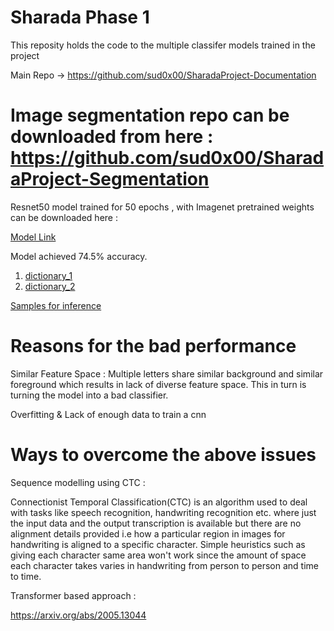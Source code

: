 # Sharada Phase 1
This reposity holds the code to the multiple classifer models trained in the project

 Main Repo -> https://github.com/sud0x00/SharadaProject-Documentation

# Image segmentation repo can be downloaded from here : https://github.com/sud0x00/SharadaProject-Segmentation

 

Resnet50 model trained for 50 epochs , with Imagenet pretrained weights can be downloaded here :

[ Model Link ](https://drive.google.com/file/d/13OoUbJaizdSv9gMDeucJbBkE5pJGSDn9/view?usp=sharing)


Model achieved 74.5% accuracy.

1. [dictionary_1](https://drive.google.com/file/d/1mL3qDtw4fHf0MUflVEed29K9BnmYYBQo/view?usp=sharing)
2. [dictionary_2](https://drive.google.com/file/d/1AkGj5mpUPuVwfcqxgsU7WR2gXwYSvORH/view?usp=sharing)


[Samples for inference](https://drive.google.com/file/d/1B7NT19IrtS7TKsc7GLwuLkQpEMy8yAH3/view?usp=sharing)


# Reasons for the bad performance

Similar Feature Space : Multiple letters share similar background and similar foreground which results in lack of diverse feature space. This in turn is turning the model into a bad classifier. 

Overfitting & Lack of enough data to train a cnn


# Ways to overcome the above issues 

Sequence modelling using CTC :

Connectionist Temporal Classification(CTC) is an algorithm used to deal with tasks like speech recognition, handwriting recognition etc. where just the input data and the output transcription is available but there are no alignment details provided i.e how a particular region in images for handwriting is aligned to a specific character. Simple heuristics such as giving each character same area won't work since the amount of space each character takes varies in handwriting from person to person and time to time.

Transformer based approach :

https://arxiv.org/abs/2005.13044

